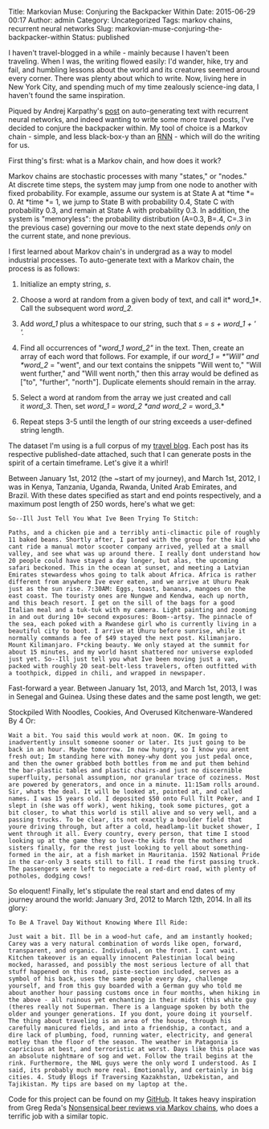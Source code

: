 Title: Markovian Muse: Conjuring the Backpacker Within
Date: 2015-06-29 00:17
Author: admin
Category: Uncategorized
Tags: markov chains, recurrent neural networks
Slug: markovian-muse-conjuring-the-backpacker-within
Status: published

I haven't travel-blogged in a while - mainly because I haven't been
traveling. When I was, the writing flowed easily: I'd wander, hike, try
and fail, and humbling lessons about the world and its creatures seemed
around every corner. There was plenty about which to write. Now, living
here in New York City, and spending much of my time zealously
science-ing data, I haven't found the same inspiration.

Piqued by Andrej Karpathy's
[post](http://karpathy.github.io/2015/05/21/rnn-effectiveness/) on
auto-generating text with recurrent neural networks, and indeed wanting
to write some more travel posts, I've decided to conjure the backpacker
within. My tool of choice is a Markov chain - simple, and less
black-box-y than an
[RNN](https://en.wikipedia.org/wiki/Recurrent_neural_network) - which
will do the writing for us.

First thing's first: what is a Markov chain, and how does it work?

Markov chains are stochastic processes with many "states," or "nodes."
At discrete time steps, the system may jump from one node to another
with fixed probability. For example, assume our system is at State A at
*time *= 0. At *time *= 1, we jump to State B with probability 0.4,
State C with probability 0.3, and remain at State A with probability
0.3. In addition, the system is "memoryless": the probability
distribution (A=0.3, B=.4, C=.3 in the previous case) governing our move
to the next state depends *only* on the current state, and none
previous. 

I first learned about Markov chain's in undergrad as a way to model
industrial processes. To auto-generate text with a Markov chain, the
process is as follows:

1. Initialize an empty string, *s*.

2. Choose a word at random from a given body of text, and call
it* word_1*. Call the subsequent word *word_2.*

3. Add *word_1* plus a whitespace to our string, such that *s = s +
word_1 + ' '.*

4. Find all occurrences of "*word_1 word_2"* in the text. Then, create
an array of each word that follows. For example, if our *word_1 =
\*"Will" and \*word_2* = "went", and our text contains the snippets
"Will went to," "Will went further," and "Will went north," then this
array would be defined as ["to", "further", "north"]. Duplicate
elements should remain in the array.

5. Select a word at random from the array we just created and call
it *word_3*. Then, set *word_1 = word_2 \*and *word_2* =* word_3.\*

6. Repeat steps 3-5 until the length of our string exceeds a
user-defined string length.

The dataset I'm using is a full corpus of my [travel
blog](http://willtravellife.com). Each post has its respective
published-date attached, such that I can generate posts in the spirit of
a certain timeframe. Let's give it a whirl!

Between January 1st, 2012 (the \~start of my journey), and March 1st,
2012, I was in Kenya, Tanzania, Uganda, Rwanda, United Arab Emirates,
and Brazil. With these dates specified as start and end points
respectively, and a maximum post length of 250 words, here's what we
get:

    So--Ill Just Tell You What Ive Been Trying To Stitch:

    Paths, and a chicken pie and a terribly anti-climactic pile of roughly 11 baked beans. Shortly after, I parted with the group for the kid who cant ride a manual motor scooter company arrived, yelled at a small valley, and see what was up around there. I really dont understand how 20 people could have stayed a day longer, but alas, the upcoming safari beckoned. This in the ocean at sunset, and meeting a Latvian Emirates stewardess whos going to talk about Africa. Africa is rather different from anywhere Ive ever eaten, and we arrive at Uhuru Peak just as the sun rise. 7:30AM: Eggs, toast, bananas, mangoes on the east coast. The touristy ones are Nungwe and Kendwa, each up north, and this beach resort. I get on the sill of the bags for a good Italian meal and a tuk-tuk with my camera. Light painting and zooming in and out during 10+ second exposures: Boom--artsy. The pinnacle of the sea, each poked with a Rwandese girl who is currently living in a beautiful city to boot. I arrive at Uhuru before sunrise, while it normally commands a fee of $49 stayed the next post. Kilimanjaro. Mount Kilimanjaro. F*cking beauty. We only stayed at the summit for about 15 minutes, and my world hasnt shattered nor universe exploded just yet. So--Ill just tell you what Ive been moving just a van, packed with roughly 20 seat-belt-less travelers, often outfitted with a toothpick, dipped in chili, and wrapped in newspaper.

Fast-forward a year. Between January 1st, 2013, and March 1st, 2013, I
was in Senegal and Guinea. Using these dates and the same post length,
we get:

Stockpiled With Noodles, Cookies, And Overused Kitchenware-Wandered By 4
Or:

    Wait a bit. You said this would work at noon. OK. Im going to inadvertently insult someone sooner or later. Its just going to be back in an hour. Maybe tomorrow. Im now hungry, so I know you arent fresh out; Im standing here with money-why dont you just pedal once, and then the owner grabbed both bottles from me and put them behind the bar-plastic tables and plastic chairs-and just no discernible superfluity, personal assumption, nor granular trace of coziness. Most are powered by generators, and once in a minute. 11:15am rolls around. Sir, whats the deal. It will be looked at, pointed at, and called names. I was 15 years old. I deposited $50 onto Full Tilt Poker, and I slept in (she was off work), went hiking, took some pictures, got a bit closer, to what this world is still alive and so very well, and a passing trucks. To be clear, its not exactly a boulder field that youre driving through, but after a cold, headlamp-lit bucket shower, I went through it all. Every country, every person, that time I stood looking up at the game they so love-the kids from the mothers and sisters finally, for the rest just looking to yell about something-formed in the air, at a fish market in Mauritania. 1592 National Pride in the car-only 3 seats still to fill. I read the first passing truck. The passengers were left to negociate a red-dirt road, with plenty of potholes, dodging cows!

So eloquent! Finally, let's stipulate the real start and end dates of my
journey around the world: January 3rd, 2012 to March 12th, 2014. In all
its glory:

    To Be A Travel Day Without Knowing Where Ill Ride:

    Just wait a bit. Ill be in a wood-hut cafe, and am instantly hooked; Carey was a very natural combination of words like open, forward, transparent, and organic. Individual, on the front. I cant wait. Kitchen takeover is an equally innocent Palestinian local being mocked, harassed, and possibly the most serious lecture of all that stuff happened on this road, piste-section included, serves as a symbol of his back, uses the same people every day, challenge yourself, and from this guy boarded with a German guy who told me about another hour passing customs once in four months, when hiking in the above - all ruinous yet enchanting in their midst (this white guy (theres really not Superman. There is a language spoken by both the older and younger generations. If you dont, youre doing it yourself. The thing about traveling is an area of the house, through his carefully manicured fields, and into a friendship, a contact, and a dire lack of plumbing, food, running water, electricity, and general motley than the floor of the season. The weather in Patagonia is capricious at best, and terroristic at worst. Days like this place was an absolute nightmare of sog and wet. Follow the trail begins at the rink. Furthermore, the NHL guys were the only word I understood. As I said, its probably much more real. Emotionally, and certainly in big cities. 4. Study Blogs if Traversing Kazakhstan, Uzbekistan, and Tajikistan. My tips are based on my laptop at the.

Code for this project can be found on my
[GitHub](https://github.com/cavaunpeu/markovian-muse). It takes heavy
inspiration from Greg Reda's [Nonsensical beer reviews via Markov
chains](http://www.gregreda.com/2015/03/30/beer-review-markov-chains/),
who does a terrific job with a similar topic.
